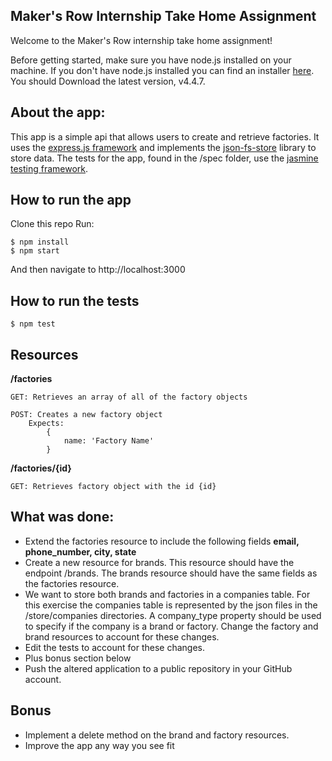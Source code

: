 Maker's Row Internship Take Home Assignment
-------------------------------------------
Welcome to the Maker's Row internship take home assignment! 

Before getting started, make sure you have node.js installed on your machine. If you don't have node.js installed you can find an installer [here](https://nodejs.org/en/download/). You should Download the latest version, v4.4.7.

About the app:
--------------
This app is a simple api that allows users to create and retrieve factories. It uses the [express.js framework](https://expressjs.com/) and implements the [json-fs-store](https://github.com/alexkwolfe/json-fs-store) library to store data. The tests for the app, found in the /spec folder, use the [jasmine testing framework](https://github.com/jasmine/jasmine). 

How to run the app
------------------
Clone this repo 
Run:

    $ npm install
    $ npm start
And then navigate to http://localhost:3000

How to run the tests
--------------------
    $ npm test


Resources
---------
**/factories**

    GET: Retrieves an array of all of the factory objects
    
    POST: Creates a new factory object
        Expects:
            {
                name: 'Factory Name'
            }

**/factories/{id}**

    GET: Retrieves factory object with the id {id}



What was done:
--------------------
 - Extend the factories resource to include the following fields **email, phone_number, city, state** 
 - Create a new resource for brands. This resource should have the endpoint /brands. The brands resource should have the same fields as the factories resource. 
 - We want to store both brands and factories in a companies table. For this exercise the companies table is represented by the json files in the /store/companies directories. A company_type property should be used to specify if the company is a brand or factory. Change the factory and brand resources to account for these changes.
 - Edit the tests to account for these changes.
 - Plus bonus section below
 - Push the altered application to a public repository in your GitHub account.

Bonus
-----
 - Implement a delete method on the brand and factory resources. 
 - Improve the app any way you see fit

